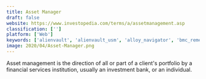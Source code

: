 ```yaml
---
title: Asset Manager
draft: false 
website: https://www.investopedia.com/terms/a/assetmanagement.asp
classification: ['']
platform: ['Web']
keywords: ['alienvault', 'alienvault_usm', 'alloy_navigator', 'bmc_remedy', 'bmc_remedy_asset_management', 'ca_service_desk', 'cherwell_it_asset_management', 'freshservice', 'infor_eam', 'ivanti_itam_suite', 'kace_asset_management_appliance', 'kace_sma', 'opsramp', 'sccm', 'samanage', 'splunk_enterprise', 'symantec_asset_management_suite', 'sysaid', 'vizor', 'whatsup_gold', 'ioffice_iwms']
image: 2020/04/Asset-Manager.png
---
```

Asset management is the direction of all or part of a client's portfolio by a financial services institution, usually an investment bank, or an individual.